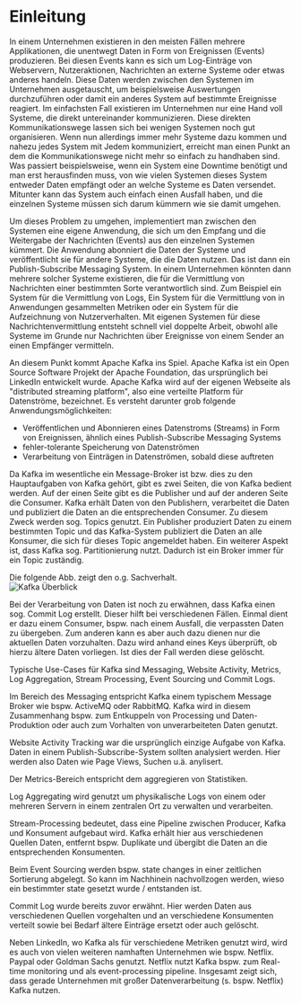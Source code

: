 # Einleitung

In einem Unternehmen existieren in den meisten Fällen mehrere Applikationen, die unentwegt Daten in Form von Ereignissen (Events) produzieren. Bei diesen Events kann es sich um Log-Einträge von Webservern, Nutzeraktionen, Nachrichten an externe Systeme oder etwas anderes handeln. Diese Daten werden zwischen den Systemen im Unternehmen ausgetauscht, um beispielsweise Auswertungen durchzuführen oder damit ein anderes System auf bestimmte Ereignisse reagiert. Im einfachsten Fall existieren im Unternehmen nur eine Hand voll Systeme, die direkt untereinander kommunizieren. Diese direkten Kommunikationswege lassen sich bei wenigen Systemen noch gut organisieren. Wenn nun allerdings immer mehr Systeme dazu kommen und nahezu jedes System mit Jedem kommuniziert, erreicht man einen Punkt an dem die Kommunikationswege nicht mehr so einfach zu handhaben sind. Was passiert beispielsweise, wenn ein System eine Downtime benötigt und man erst herausfinden muss, von wie vielen Systemen dieses System entweder Daten empfängt oder an welche Systeme es Daten versendet. Mitunter kann das System auch einfach einen Ausfall haben, und die einzelnen Systeme müssen sich darum kümmern wie sie damit umgehen.

Um dieses Problem zu umgehen, implementiert man zwischen den Systemen eine eigene Anwendung, die sich um den Empfang und die Weitergabe der Nachrichten (Events) aus den einzelnen Systemen kümmert. Die Anwendung abonniert die Daten der Systeme und veröffentlicht sie für andere Systeme, die die Daten nutzen. Das ist dann ein Publish-Subscribe Messaging System. In einem Unternehmen könnten dann mehrere solcher Systeme existieren, die für die Vermittlung von Nachrichten einer bestimmten Sorte verantwortlich sind. Zum Beispiel ein System für die Vermittlung von Logs, Ein System für die Vermittlung von in Anwendungen gesammelten Metriken oder ein System für die Aufzeichnung von Nutzerverhalten. Mit eigenen Systemen für diese Nachrichtenvermittlung entsteht schnell viel doppelte Arbeit, obwohl alle Systeme im Grunde nur Nachrichten über Ereignisse von einem Sender an einen Empfänger vermitteln.

An diesem Punkt kommt Apache Kafka ins Spiel. Apache Kafka ist ein Open Source Software Projekt der Apache Foundation, das ursprünglich bei LinkedIn entwickelt wurde. Apache Kafka wird auf der eigenen Webseite als "distributed streaming platform", also eine verteilte Platform für Datenströme, bezeichnet. Es versteht darunter grob folgende Anwendungsmöglichkeiten:

* Veröffentlichen und Abonnieren eines Datenstroms (Streams) in Form von Ereignissen, ähnlich eines Publish-Subscribe Messaging Systems
* fehler-tolerante Speicherung von Datenströmen
* Verarbeitung von Einträgen in Datenströmen, sobald diese auftreten

Da Kafka im wesentliche ein Message-Broker ist bzw. dies zu den Hauptaufgaben von Kafka gehört, gibt es zwei Seiten, die von Kafka bedient werden. Auf der einen Seite gibt es die Publisher und auf der anderen Seite die Consumer. Kafka erhält Daten von den Publishern, verarbeitet die Daten und publiziert die Daten an die entsprechenden Consumer.
Zu diesem Zweck werden sog. Topics genutzt. Ein Publisher produziert Daten zu einem bestimmten Topic und das Kafka-System publiziert die Daten an alle Konsumer, die sich für dieses Topic angemeldet haben.
Ein weiterer Aspekt ist, dass Kafka sog. Partitionierung nutzt. Dadurch ist ein Broker immer für ein Topic zuständig.

Die folgende Abb. zeigt den o.g. Sachverhalt.  
![Kafka Überblick](/images/kafka_ueberblick.png)

Bei der Verarbeitung von Daten ist noch zu erwähnen, dass Kafka einen sog. Commit Log erstellt. Dieser hilft bei verschiedenen Fällen. Einmal dient er dazu einem Consumer, bspw. nach einem Ausfall,  die verpassten Daten zu übergeben. Zum anderen kann es aber auch dazu dienen nur die aktuellen Daten vorzuhalten. Dazu wird anhand eines Keys überprüft, ob hierzu ältere Daten vorliegen. Ist dies der Fall werden diese gelöscht.

Typische Use-Cases für Kafka sind Messaging, Website Activity, Metrics, Log Aggregation, Stream Processing, Event Sourcing und Commit Logs.

Im Bereich des Messaging entspricht Kafka einem typischem Message Broker wie bspw. ActiveMQ oder RabbitMQ. Kafka wird in diesem Zusammenhang bspw. zum Entkuppeln von Processing und Daten-Produktion oder auch zum Vorhalten von unverarbeiteten Daten genutzt.

Website Activity Tracking war die ursprünglich einzige Aufgabe von Kafka. Daten in einem Publish-Subscribe-System sollten analysiert werden. Hier werden also Daten wie Page Views, Suchen u.ä. anylisert.

Der Metrics-Bereich entspricht dem aggregieren von Statistiken.

Log Aggregating wird genutzt um physikalische Logs von einem oder mehreren Servern in einem zentralen Ort zu verwalten und verarbeiten.

Stream-Processing bedeutet, dass eine Pipeline zwischen Producer, Kafka und Konsument aufgebaut wird. Kafka erhält hier aus verschiedenen Quellen Daten, entfernt bspw. Duplikate und übergibt die Daten an die entsprechenden Konsumenten.

Beim Event Sourcing werden bspw. state changes in einer zeitlichen Sortierung abgelegt. So kann im Nachhinein nachvollzogen werden, wieso ein bestimmter state gesetzt wurde / entstanden ist.

Commit Log wurde bereits zuvor erwähnt. Hier werden Daten aus verschiedenen Quellen vorgehalten und an verschiedene Konsumenten verteilt sowie bei Bedarf ältere Einträge ersetzt oder auch gelöscht.

Neben LinkedIn, wo Kafka als für verschiedene Metriken genutzt wird, wird es auch von vielen weiteren namhaften Unternehmen wie bspw. Netflix. Paypal oder Goldman Sachs genutzt. Netflix nutzt Kafka bspw. zum Real-time monitoring und als event-processing pipeline. 
Insgesamt zeigt sich, dass gerade Unternehmen mit großer Datenverarbeitung (s. bspw. Netflix) Kafka nutzen.
